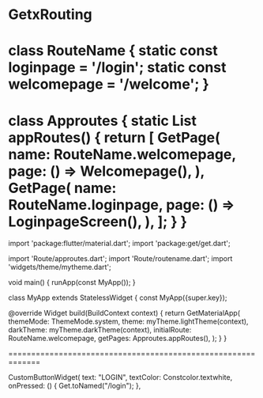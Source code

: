 # GetxRouting
class RouteName {
  static const loginpage = '/login';
  static const welcomepage = '/welcome';
}
========================================================================================================================


class Approutes {
  static List<GetPage> appRoutes() {
    return [
      GetPage(
        name: RouteName.welcomepage,
        page: () => Welcomepage(),
      ),
      GetPage(
        name: RouteName.loginpage,
        page: () => LoginpageScreen(),
      ),
    ];
  }
}
======================================================================================================

import 'package:flutter/material.dart';
import 'package:get/get.dart';

import 'Route/approutes.dart';
import 'Route/routename.dart';
import 'widgets/theme/mytheme.dart';

void main() {
  runApp(const MyApp());
}

class MyApp extends StatelessWidget {
  const MyApp({super.key});

  @override
  Widget build(BuildContext context) {
    return GetMaterialApp(
      themeMode: ThemeMode.system,
      theme: myTheme.lightTheme(context),
      darkTheme: myTheme.darkTheme(context),
      initialRoute: RouteName.welcomepage,
      getPages: Approutes.appRoutes(),
    );
  }
}

=============================================================

 CustomButtonWidget(
                text: "LOGIN",
                textColor: Constcolor.textwhite,
                onPressed: () {
                  Get.toNamed("/login");
                },
